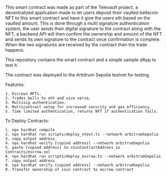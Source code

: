 This smart contract was made as part of the Televault project, a decentralized application made to let users deposit their vaulted bellscoin NFT to this smart contract and have it give the users eth based on the vaulted amount. This is done through a multi signature authentication system, the user sends their digital signature to the contract along with the NFT, a backend API will then confirm the ownership and amount of the NFT and sends its own signature to the contract once confirmation is complete. When the two signatures are received by the contract then the trade happens. 

This repository contains the smart contract and a simple sample dApp to test it.

The contract was deployed to the Arbitrum Sepolia testnet for testing.


Features:

    1. Escrows NFTs.
    2. Trades bells to eth and vice versa.
    3. Multisig authentication.
    4. Multicontract setup for increased security and gas efficiency.
    5. Time limited authentication, returns NFT if authentication fails.

To Deploy Contracts:

    1. npx hardhat compile
    2. npx hardhat run scripts/deploy_vtest.ts --network arbitrumSepolia
    3. copy output address.
    4. npx hardhat verify [copied address] --network arbitrumSepolia
    5. paste [copied address] to coinContractAddress in Contracts/escrow.sol
    6. npx hardhat run scripts/deploy_escrow.ts --network arbitrumSepolia
    7. copy output address
    8. npx hardhat verify [copied address] --network arbitrumSepolia
    9. Transfer ownership of coin contract to escrow contract

